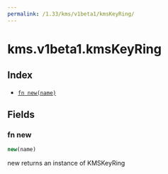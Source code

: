 ```yaml
---
permalink: /1.33/kms/v1beta1/kmsKeyRing/
---
```


# kms.v1beta1.kmsKeyRing



## Index

* [`fn new(name)`](#fn-new)

## Fields

### fn new

```ts
new(name)
```

new returns an instance of KMSKeyRing